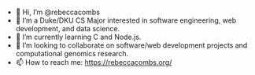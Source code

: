 - 👋 Hi, I’m @rebeccacombs
- 👀 I’m a Duke/DKU CS Major interested in software engineering, web development, and data science. 
- 🌱 I’m currently learning C and Node.js. 
- 💞️ I’m looking to collaborate on software/web development projects and computational genomics research. 
- 📫 How to reach me: https://rebeccacombs.org/

<!---
rebeccacombs/rebeccacombs is a ✨ special ✨ repository because its `README.md` (this file) appears on your GitHub profile.
You can click the Preview link to take a look at your changes.
--->
